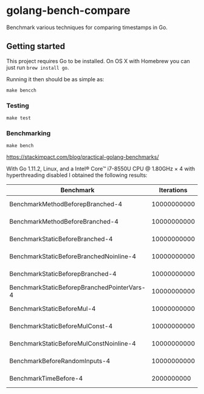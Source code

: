 # golang-bench-compare

Benchmark various techniques for comparing timestamps in Go.

## Getting started

This project requires Go to be installed. On OS X with Homebrew you can just run `brew install go`.

Running it then should be as simple as:

```console
make bencch
```

### Testing

``make test``

### Benchmarking

``make bench``

https://stackimpact.com/blog/practical-golang-benchmarks/

With Go 1.11.2, Linux, and a Intel® Core™ i7-8550U CPU @ 1.80GHz × 4 with hyperthreading disabled I obtained the following results:

| Benchmark                                   | Iterations  | Time       |
| ------------------------------------------- | ----------- | ---------- |
| BenchmarkMethodBeforepBranched-4            | 10000000000 | 1.69 ns/op |
| BenchmarkMethodBeforeBranched-4             | 10000000000 | 0.56 ns/op |
| BenchmarkStaticBeforeBranched-4             | 10000000000 | 0.56 ns/op |
| BenchmarkStaticBeforeBranchedNoinline-4     | 10000000000 | 4.56 ns/op |
| BenchmarkStaticBeforepBranched-4            | 10000000000 | 1.75 ns/op |
| BenchmarkStaticBeforepBranchedPointerVars-4 | 10000000000 | 1.92 ns/op |
| BenchmarkStaticBeforeMul-4                  | 10000000000 | 3.94 ns/op |
| BenchmarkStaticBeforeMulConst-4             | 10000000000 | 1.12 ns/op |
| BenchmarkStaticBeforeMulConstNoinline-4     | 10000000000 | 3.83 ns/op |
| BenchmarkBeforeRandomInputs-4               | 10000000000 | 1.15 ns/op |
| BenchmarkTimeBefore-4                       | 2000000000  | 12.9 ns/op |
